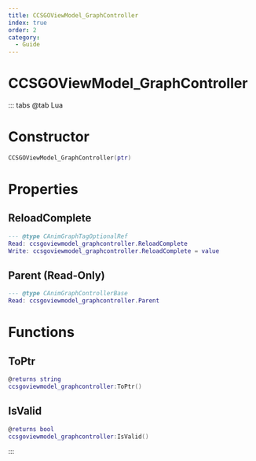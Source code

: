 ```yaml
---
title: CCSGOViewModel_GraphController
index: true
order: 2
category:
  - Guide
---
```


# CCSGOViewModel_GraphController

::: tabs
@tab Lua
# Constructor
```lua
CCSGOViewModel_GraphController(ptr)
```
# Properties
## ReloadComplete 
```lua
--- @type CAnimGraphTagOptionalRef
Read: ccsgoviewmodel_graphcontroller.ReloadComplete
Write: ccsgoviewmodel_graphcontroller.ReloadComplete = value
```
## Parent (Read-Only)
```lua
--- @type CAnimGraphControllerBase
Read: ccsgoviewmodel_graphcontroller.Parent
```
# Functions
## ToPtr
```lua
@returns string
ccsgoviewmodel_graphcontroller:ToPtr()
```
## IsValid
```lua
@returns bool
ccsgoviewmodel_graphcontroller:IsValid()
```

:::
